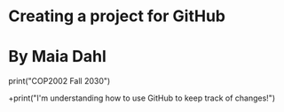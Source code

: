 # Creating a project for GitHub
# By Maia Dahl

print("COP2002 Fall 2030")

+print("I'm understanding how to use GitHub to keep track of changes!")
